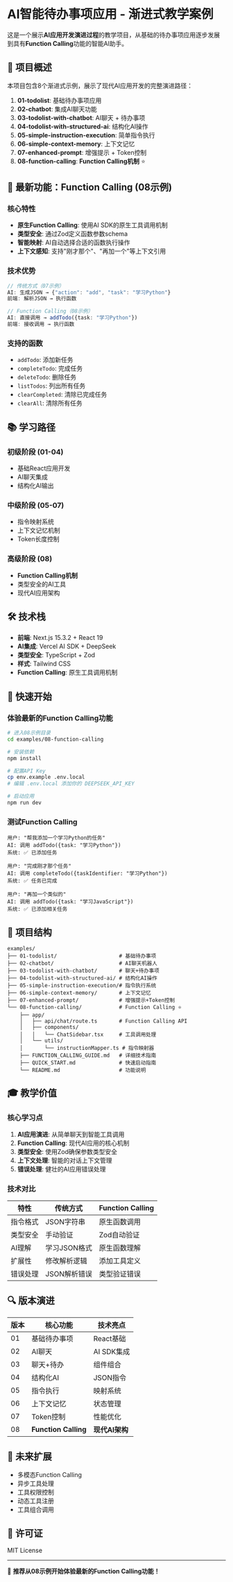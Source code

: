 # AI智能待办事项应用 - 渐进式教学案例

这是一个展示**AI应用开发演进过程**的教学项目，从基础的待办事项应用逐步发展到具有**Function Calling**功能的智能AI助手。

## 🎯 项目概述

本项目包含8个渐进式示例，展示了现代AI应用开发的完整演进路径：

1. **01-todolist**: 基础待办事项应用
2. **02-chatbot**: 集成AI聊天功能
3. **03-todolist-with-chatbot**: AI聊天 + 待办事项
4. **04-todolist-with-structured-ai**: 结构化AI操作
5. **05-simple-instruction-execution**: 简单指令执行
6. **06-simple-context-memory**: 上下文记忆
7. **07-enhanced-prompt**: 增强提示 + Token控制
8. **08-function-calling**: **Function Calling机制** ⭐

## 🚀 最新功能：Function Calling (08示例)

### 核心特性
- **原生Function Calling**: 使用AI SDK的原生工具调用机制
- **类型安全**: 通过Zod定义函数参数schema
- **智能映射**: AI自动选择合适的函数执行操作
- **上下文感知**: 支持"刚才那个"、"再加一个"等上下文引用

### 技术优势
```typescript
// 传统方式（07示例）
AI: 生成JSON → {"action": "add", "task": "学习Python"}
前端: 解析JSON → 执行函数

// Function Calling（08示例）
AI: 直接调用 → addTodo({task: "学习Python"})
前端: 接收调用 → 执行函数
```

### 支持的函数
- `addTodo`: 添加新任务
- `completeTodo`: 完成任务
- `deleteTodo`: 删除任务
- `listTodos`: 列出所有任务
- `clearCompleted`: 清除已完成任务
- `clearAll`: 清除所有任务

## 📚 学习路径

### 初级阶段 (01-04)
- 基础React应用开发
- AI聊天集成
- 结构化AI输出

### 中级阶段 (05-07)
- 指令映射系统
- 上下文记忆机制
- Token长度控制

### 高级阶段 (08)
- **Function Calling机制**
- 类型安全的AI工具
- 现代AI应用架构

## 🛠️ 技术栈

- **前端**: Next.js 15.3.2 + React 19
- **AI集成**: Vercel AI SDK + DeepSeek
- **类型安全**: TypeScript + Zod
- **样式**: Tailwind CSS
- **Function Calling**: 原生工具调用机制

## 🚀 快速开始

### 体验最新的Function Calling功能

```bash
# 进入08示例目录
cd examples/08-function-calling

# 安装依赖
npm install

# 配置API Key
cp env.example .env.local
# 编辑 .env.local 添加你的 DEEPSEEK_API_KEY

# 启动应用
npm run dev
```

### 测试Function Calling
```
用户: "帮我添加一个学习Python的任务"
AI: 调用 addTodo({task: "学习Python"})
系统: ✅ 已添加任务

用户: "完成刚才那个任务"
AI: 调用 completeTodo({taskIdentifier: "学习Python"})
系统: ✅ 任务已完成

用户: "再加一个类似的"
AI: 调用 addTodo({task: "学习JavaScript"})
系统: ✅ 已添加相关任务
```

## 📁 项目结构

```
examples/
├── 01-todolist/                    # 基础待办事项
├── 02-chatbot/                     # AI聊天机器人
├── 03-todolist-with-chatbot/       # 聊天+待办事项
├── 04-todolist-with-structured-ai/ # 结构化AI操作
├── 05-simple-instruction-execution/# 指令执行系统
├── 06-simple-context-memory/       # 上下文记忆
├── 07-enhanced-prompt/             # 增强提示+Token控制
└── 08-function-calling/            # Function Calling ⭐
    ├── app/
    │   ├── api/chat/route.ts       # Function Calling API
    │   ├── components/
    │   │   └── ChatSidebar.tsx     # 工具调用处理
    │   └── utils/
    │       └── instructionMapper.ts # 指令映射器
    ├── FUNCTION_CALLING_GUIDE.md   # 详细技术指南
    ├── QUICK_START.md              # 快速启动指南
    └── README.md                   # 功能说明
```

## 🎓 教学价值

### 核心学习点
1. **AI应用演进**: 从简单聊天到智能工具调用
2. **Function Calling**: 现代AI应用的核心机制
3. **类型安全**: 使用Zod确保参数类型安全
4. **上下文处理**: 智能的对话上下文管理
5. **错误处理**: 健壮的AI应用错误处理

### 技术对比

| 特性 | 传统方式 | Function Calling |
|------|----------|------------------|
| 指令格式 | JSON字符串 | 原生函数调用 |
| 类型安全 | 手动验证 | Zod自动验证 |
| AI理解 | 学习JSON格式 | 原生函数理解 |
| 扩展性 | 修改解析逻辑 | 添加工具定义 |
| 错误处理 | JSON解析错误 | 类型验证错误 |

## 🔍 版本演进

| 版本 | 核心功能 | 技术亮点 |
|------|----------|----------|
| 01 | 基础待办事项 | React基础 |
| 02 | AI聊天 | AI SDK集成 |
| 03 | 聊天+待办 | 组件组合 |
| 04 | 结构化AI | JSON指令 |
| 05 | 指令执行 | 映射系统 |
| 06 | 上下文记忆 | 状态管理 |
| 07 | Token控制 | 性能优化 |
| 08 | **Function Calling** | **现代AI架构** |

## 🚧 未来扩展

- 多模态Function Calling
- 异步工具处理
- 工具权限控制
- 动态工具注册
- 工具组合调用

## 📝 许可证

MIT License

---

🌟 **推荐从08示例开始体验最新的Function Calling功能！**